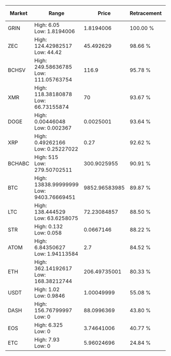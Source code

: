 | Market | Range | Price| Retracement | Doubles to 50% |
| --- | --- | --- | --- | --- |
| GRIN | High: 6.05<br />Low: 1.8194006 | 1.8194006 | 100.00 % | 2.16 |
| ZEC | High: 124.42982517<br />Low: 44.42 | 45.492629 | 98.66 % | 1.86 |
| BCHSV | High: 249.58636785<br />Low: 111.05763754 | 116.9 | 95.78 % | 1.54 |
| XMR | High: 118.38180878<br />Low: 66.73155874 | 70 | 93.67 % | 1.32 |
| DOGE | High: 0.00446048<br />Low: 0.002367 | 0.0025001 | 93.64 % | 1.37 |
| XRP | High: 0.49262166<br />Low: 0.25227022 | 0.27 | 92.62 % | 1.38 |
| BCHABC | High: 515<br />Low: 279.50702511 | 300.9025955 | 90.91 % | 1.32 |
| BTC | High: 13838.99999999<br />Low: 9403.76669451 | 9852.96583985 | 89.87 % | 1.18 |
| LTC | High: 138.444529<br />Low: 63.6258075 | 72.23084857 | 88.50 % | 1.40 |
| STR | High: 0.132<br />Low: 0.058 | 0.0667146 | 88.22 % | 1.42 |
| ATOM | High: 6.84350627<br />Low: 1.94113584 | 2.7 | 84.52 % | 1.63 |
| ETH | High: 362.14192617<br />Low: 168.38212744 | 206.49735001 | 80.33 % | 1.28 |
| USDT | High: 1.02<br />Low: 0.9846 | 1.00049999 | 55.08 % | 1.00 |
| DASH | High: 156.76799997<br />Low: 0 | 88.0996369 | 43.80 % | 0.00 |
| EOS | High: 6.325<br />Low: 0 | 3.74641006 | 40.77 % | 0.00 |
| ETC | High: 7.93<br />Low: 0 | 5.96024696 | 24.84 % | 0.00 |
